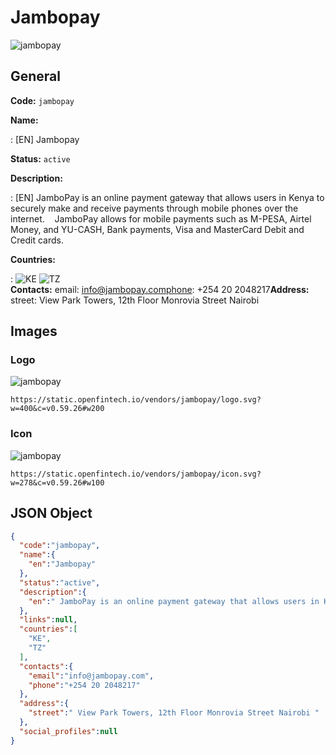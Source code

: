 
# Jambopay 
![jambopay](https://static.openfintech.io/vendors/jambopay/logo.svg?w=400&c=v0.59.26#w200)  

## General 
 
**Code:** `jambopay` 
 
**Name:** 
 
:	[EN] Jambopay 
 
**Status:** `active` 
 
**Description:** 
 
: [EN]  JamboPay is an online payment gateway that allows users in Kenya to securely make and receive payments through mobile phones over the internet.    JamboPay allows for mobile payments such as M-PESA, Airtel Money, and YU-CASH, Bank payments, Visa and MasterCard Debit and Credit cards.  
 
 
**Countries:** 
 
:	![KE](https://cdnjs.cloudflare.com/ajax/libs/flag-icon-css/3.3.0/flags/4x3/ke.svg#w24) 	![TZ](https://cdnjs.cloudflare.com/ajax/libs/flag-icon-css/3.3.0/flags/4x3/tz.svg#w24)  
**Contacts:** 
email: info@jambopay.comphone: +254 20 2048217**Address:** 
street:  View Park Towers, 12th Floor Monrovia Street Nairobi  

## Images 

### Logo 
 
![jambopay](https://static.openfintech.io/vendors/jambopay/logo.svg?w=400&c=v0.59.26#w200)  

```
https://static.openfintech.io/vendors/jambopay/logo.svg?w=400&c=v0.59.26#w200
```  

### Icon 
 
![jambopay](https://static.openfintech.io/vendors/jambopay/icon.svg?w=278&c=v0.59.26#w100)  

```
https://static.openfintech.io/vendors/jambopay/icon.svg?w=278&c=v0.59.26#w100
```  

## JSON Object 

```json
{
  "code":"jambopay",
  "name":{
    "en":"Jambopay"
  },
  "status":"active",
  "description":{
    "en":" JamboPay is an online payment gateway that allows users in Kenya to securely make and receive payments through mobile phones over the internet.\u00a0 \u00a0 JamboPay allows for mobile payments such as M-PESA, Airtel Money, and YU-CASH, Bank payments, Visa and MasterCard Debit and Credit cards. "
  },
  "links":null,
  "countries":[
    "KE",
    "TZ"
  ],
  "contacts":{
    "email":"info@jambopay.com",
    "phone":"+254 20 2048217"
  },
  "address":{
    "street":" View Park Towers, 12th Floor Monrovia Street Nairobi "
  },
  "social_profiles":null
}
```  
